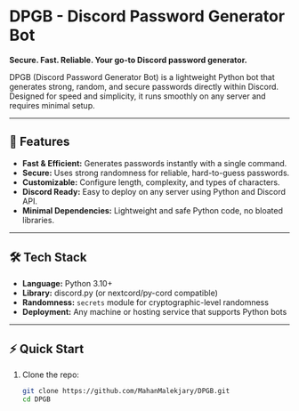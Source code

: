# DPGB - Discord Password Generator Bot

**Secure. Fast. Reliable. Your go-to Discord password generator.**

DPGB (Discord Password Generator Bot) is a lightweight Python bot that generates strong, random, and secure passwords directly within Discord. Designed for speed and simplicity, it runs smoothly on any server and requires minimal setup.

---

## 🚀 Features
- **Fast & Efficient:** Generates passwords instantly with a single command.  
- **Secure:** Uses strong randomness for reliable, hard-to-guess passwords.  
- **Customizable:** Configure length, complexity, and types of characters.  
- **Discord Ready:** Easy to deploy on any server using Python and Discord API.  
- **Minimal Dependencies:** Lightweight and safe Python code, no bloated libraries.

---

## 🛠️ Tech Stack
- **Language:** Python 3.10+  
- **Library:** discord.py (or nextcord/py-cord compatible)  
- **Randomness:** `secrets` module for cryptographic-level randomness  
- **Deployment:** Any machine or hosting service that supports Python bots

---

## ⚡ Quick Start

1. Clone the repo:  
   ```bash
   git clone https://github.com/MahanMalekjary/DPGB.git
   cd DPGB
